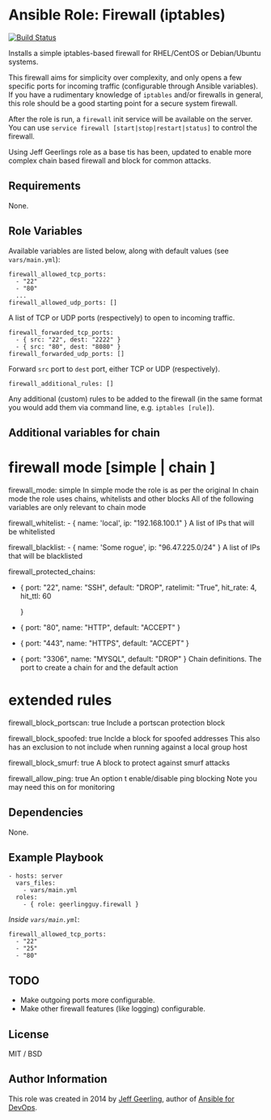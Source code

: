 # Ansible Role: Firewall (iptables)

[![Build Status](https://travis-ci.org/geerlingguy/ansible-role-firewall.svg?branch=master)](https://travis-ci.org/geerlingguy/ansible-role-firewall)

Installs a simple iptables-based firewall for RHEL/CentOS or Debian/Ubuntu systems.

This firewall aims for simplicity over complexity, and only opens a few specific ports for incoming traffic (configurable through Ansible variables). If you have a rudimentary knowledge of `iptables` and/or firewalls in general, this role should be a good starting point for a secure system firewall.

After the role is run, a `firewall` init service will be available on the server. You can use `service firewall [start|stop|restart|status]` to control the firewall.

Using Jeff Geerlings role as a base tis has been, updated to enable more complex chain based firewall and block for common attacks.

## Requirements

None.

## Role Variables

Available variables are listed below, along with default values (see `vars/main.yml`):

    firewall_allowed_tcp_ports:
      - "22"
      - "80"
      ...
    firewall_allowed_udp_ports: []

A list of TCP or UDP ports (respectively) to open to incoming traffic.

    firewall_forwarded_tcp_ports:
      - { src: "22", dest: "2222" }
      - { src: "80", dest: "8080" }
    firewall_forwarded_udp_ports: []

Forward `src` port to `dest` port, either TCP or UDP (respectively).

    firewall_additional_rules: []

Any additional (custom) rules to be added to the firewall (in the same format you would add them via command line, e.g. `iptables [rule]`).

## Additional variables for chain
# firewall mode [simple | chain ]
firewall_mode: simple
In simple mode the role is as per the original
In chain mode the role uses chains, whitelists and other blocks
All of the following variables are only relevant to chain mode
 
   firewall_whitelist:
     - { name: 'local', ip: "192.168.100.1" }
A list of IPs that will be whitelisted
  
   firewall_blacklist:
     - { name: 'Some rogue', ip: "96.47.225.0/24" }
A list of IPs that will be blacklisted

firewall_protected_chains:
  - {
      port: "22",
      name: "SSH",
      default: "DROP",
      ratelimit: "True",
      hit_rate: 4,
      hit_ttl: 60
      
     }
  - {
      port: "80",
      name: "HTTP",
      default: "ACCEPT"
     } 
  - {
      port: "443",
      name: "HTTPS",
      default: "ACCEPT"
     } 
  - {
      port: "3306",
      name: "MYSQL",
      default: "DROP"
     } 
Chain definitions. The port to create a chain for and the default action

# extended rules
  firewall_block_portscan: true
Include a portscan protection block
  
  firewall_block_spoofed: true
Inclde a block for spoofed addresses 
This also has an exclusion to not include when running against a local group host

  firewall_block_smurf: true
A block to protect against smurf attacks
  
  firewall_allow_ping: true
An option t enable/disable ping blocking
Note you may need this on for monitoring


## Dependencies

None.

## Example Playbook

    - hosts: server
      vars_files:
        - vars/main.yml
      roles:
        - { role: geerlingguy.firewall }

*Inside `vars/main.yml`*:

    firewall_allowed_tcp_ports:
      - "22"
      - "25"
      - "80"

## TODO

  - Make outgoing ports more configurable.
  - Make other firewall features (like logging) configurable.

## License

MIT / BSD

## Author Information

This role was created in 2014 by [Jeff Geerling](http://jeffgeerling.com/), author of [Ansible for DevOps](http://ansiblefordevops.com/).
